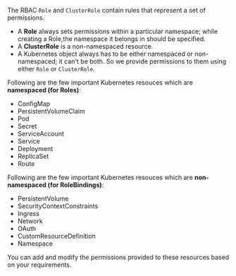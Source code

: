The RBAC `Role` and `ClusterRole` contain rules that represent a set of permissions.

* A **Role** always sets permissions within a particular namespace; while creating a Role,the namespace it belongs in should be specified.
* A **ClusterRole** is a non-namespaced resource. 
* A Kubernetes object always has to be either namespaced or non-namespaced; it can't be both. So we provide permissions to them using either `Role` or `ClusterRole`.

Following are the few important Kubernetes resouces which are **namespaced (for Roles)**:
* ConfigMap
* PersistentVolumeClaim
* Pod
* Secret
* ServiceAccount
* Service
* Deployment
* ReplicaSet
* Route

Following are the few important Kubernetes resouces which are **non-namespaced (for RoleBindings)**:

* PersistentVolume
* SecurityContextConstraints
* Ingress
* Network
* OAuth
* CustomResourceDefinition
* Namespace

You can add and modify the permissions provided to these resources based on your requirements.

